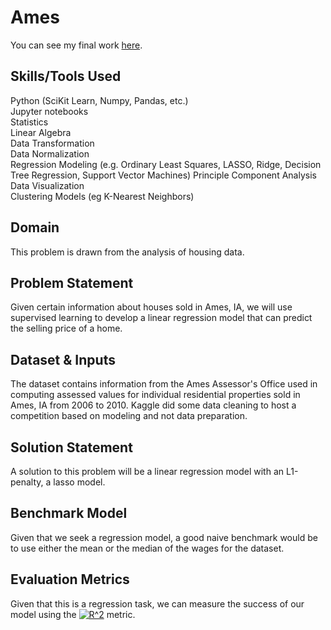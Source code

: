# Ames

You can see my final work [here](https://github.com/vduong314159/Ames_Iowa_Dataset/blob/master/ipynb/Ames-Lasso-Model.ipynb).

## Skills/Tools Used
Python (SciKit Learn, Numpy, Pandas, etc.)  
Jupyter notebooks  
Statistics  
Linear Algebra  
Data Transformation  
Data Normalization  
Regression Modeling (e.g. Ordinary Least Squares, LASSO, Ridge, Decision Tree Regression, Support Vector Machines)  Principle Component Analysis  
Data Visualization  
Clustering Models (eg K-Nearest Neighbors)

## Domain
This problem is drawn from the analysis of housing data.

## Problem Statement
Given certain information about houses sold in Ames, IA, we will use supervised learning to develop a linear regression model that can predict the selling price of a home.

## Dataset & Inputs
The dataset contains information from the Ames Assessor's Office used in computing assessed values for individual residential properties sold in Ames, IA from 2006 to 2010. Kaggle did some data cleaning to host a competition based on modeling and not data preparation.  

## Solution Statement
A solution to this problem will be a linear regression model with an L1-penalty, a lasso model. 

## Benchmark Model
Given that we seek a regression model, a good naive benchmark would be to use either the mean or the median of the wages for the dataset.

## Evaluation Metrics
Given that this is a regression task, we can measure the success of our model using the <a href="https://www.codecogs.com/eqnedit.php?latex=R^2" target="_blank"><img src="https://latex.codecogs.com/gif.latex?R^2" title="R^2" /></a> metric. 